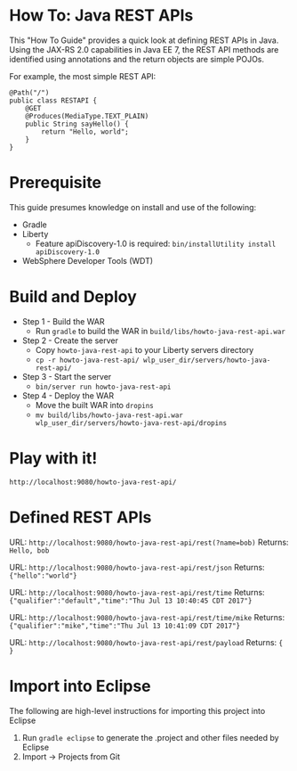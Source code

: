 # How To: Java REST APIs

This "How To Guide" provides a quick look at defining REST APIs in Java. Using the JAX-RS 2.0 capabilities in Java EE 7, the REST API methods are identified using annotations and the return objects are simple POJOs.

For example, the most simple REST API:

```
@Path("/")
public class RESTAPI {
	@GET
	@Produces(MediaType.TEXT_PLAIN)
	public String sayHello() {
		return "Hello, world";
	}
}
```


# Prerequisite

This guide presumes knowledge on install and use of the following:
* Gradle
* Liberty
  * Feature apiDiscovery-1.0 is required: `bin/installUtility install apiDiscovery-1.0`
* WebSphere Developer Tools (WDT)


# Build and Deploy

* Step 1 - Build the WAR
  * Run `gradle` to build the WAR in `build/libs/howto-java-rest-api.war`
* Step 2 - Create the server
  * Copy `howto-java-rest-api` to your Liberty servers directory
  * `cp -r howto-java-rest-api/ wlp_user_dir/servers/howto-java-rest-api/`
* Step 3 - Start the server
  * `bin/server run howto-java-rest-api`
* Step 4 - Deploy the WAR
  * Move the built WAR into `dropins`
  * `mv build/libs/howto-java-rest-api.war wlp_user_dir/servers/howto-java-rest-api/dropins`


# Play with it!
`http://localhost:9080/howto-java-rest-api/`


# Defined REST APIs

URL: `http://localhost:9080/howto-java-rest-api/rest(?name=bob)`
Returns: `Hello, bob`

URL: `http://localhost:9080/howto-java-rest-api/rest/json`
Returns: `{"hello":"world"}`

URL: `http://localhost:9080/howto-java-rest-api/rest/time`
Returns: `{"qualifier":"default","time":"Thu Jul 13 10:40:45 CDT 2017"}`

URL: `http://localhost:9080/howto-java-rest-api/rest/time/mike`
Returns: `{"qualifier":"mike","time":"Thu Jul 13 10:41:09 CDT 2017"}`

URL: `http://localhost:9080/howto-java-rest-api/rest/payload`
Returns: `{ }`



# Import into Eclipse

The following are high-level instructions for importing this project into Eclipse

1. Run `gradle eclipse` to generate the .project and other files needed by Eclipse
2. Import -> Projects from Git



